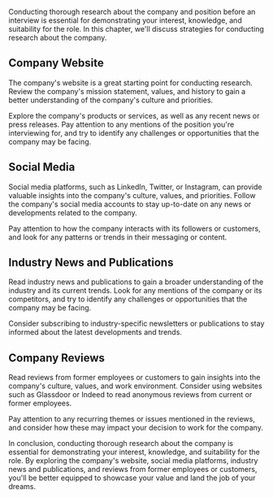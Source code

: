 
Conducting thorough research about the company and position before an interview is essential for demonstrating your interest, knowledge, and suitability for the role. In this chapter, we'll discuss strategies for conducting research about the company.

Company Website
---------------

The company's website is a great starting point for conducting research. Review the company's mission statement, values, and history to gain a better understanding of the company's culture and priorities.

Explore the company's products or services, as well as any recent news or press releases. Pay attention to any mentions of the position you're interviewing for, and try to identify any challenges or opportunities that the company may be facing.

Social Media
------------

Social media platforms, such as LinkedIn, Twitter, or Instagram, can provide valuable insights into the company's culture, values, and priorities. Follow the company's social media accounts to stay up-to-date on any news or developments related to the company.

Pay attention to how the company interacts with its followers or customers, and look for any patterns or trends in their messaging or content.

Industry News and Publications
------------------------------

Read industry news and publications to gain a broader understanding of the industry and its current trends. Look for any mentions of the company or its competitors, and try to identify any challenges or opportunities that the company may be facing.

Consider subscribing to industry-specific newsletters or publications to stay informed about the latest developments and trends.

Company Reviews
---------------

Read reviews from former employees or customers to gain insights into the company's culture, values, and work environment. Consider using websites such as Glassdoor or Indeed to read anonymous reviews from current or former employees.

Pay attention to any recurring themes or issues mentioned in the reviews, and consider how these may impact your decision to work for the company.

In conclusion, conducting thorough research about the company is essential for demonstrating your interest, knowledge, and suitability for the role. By exploring the company's website, social media platforms, industry news and publications, and reviews from former employees or customers, you'll be better equipped to showcase your value and land the job of your dreams.
